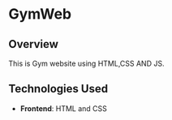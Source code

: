 
# GymWeb

## Overview

This is Gym website using HTML,CSS AND JS.

## Technologies Used
- **Frontend**: HTML and CSS 
